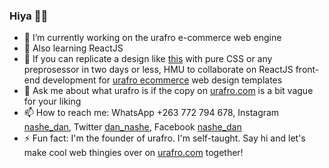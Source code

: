 ### Hiya 👋🏽

<!--
**tinashy/tinashy** is a ✨ _special_ ✨ repository because its `README.md` (this file) appears on your GitHub profile.

Here are some ideas to get you started:
-->
- 🔭 I’m currently working on the urafro e-commerce web engine
- 🌱 Also learning ReactJS
- 🤔 If you can replicate a design like <a href="https://morning-ocean-31470.herokuapp.com/" target="_blank">this</a> with pure CSS or any preprosessor in two days or less, HMU to collaborate on ReactJS front-end development for <a href="http://www.urafro.com/ecommerce/sme" target="_blank">urafro ecommerce</a> web design templates
- 💬 Ask me about what urafro is if the copy on <a href="http://www.urafro.com" target="_blank">urafro.com</a> is a bit vague for your liking
- 📫 How to reach me: WhatsApp +263 772 794 678, Instagram <a href="https://www.instagram.com/nashe_dan/" target="_blank">nashe_dan</a>, Twitter <a href="https://twitter.com/nashe_dan" target="_blank">dan_nashe</a>, Facebook <a href="https://www.facebook.com/nashe.dan/" target="_blank">nashe_dan</a>
- ⚡ Fun fact: I'm the founder of urafro. I'm self-taught. Say hi and let's make cool web thingies over on <a href="http://www.urafro.com" target="_blank">urafro.com</a> together!
